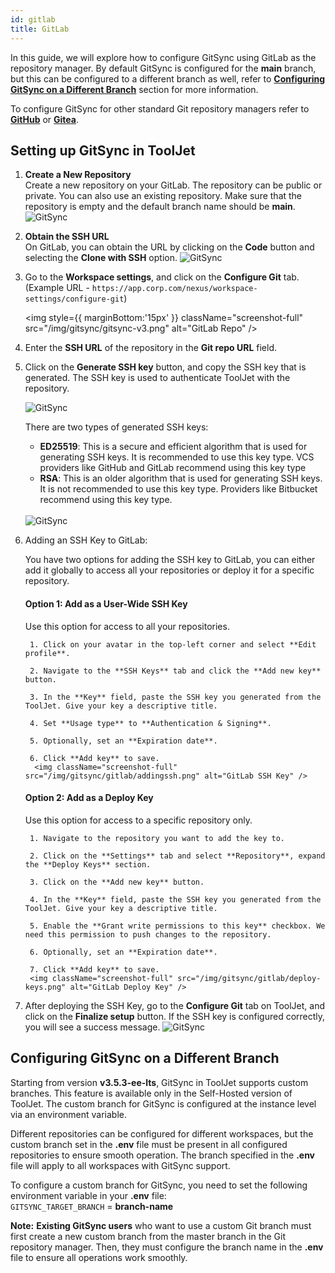 ```yaml
---
id: gitlab
title: GitLab
---
```


In this guide, we will explore how to configure GitSync using GitLab as the repository manager. By default GitSync is configured for the **main** branch, but this can be configured to a different branch as well, refer to **[Configuring GitSync on a Different Branch](#configuring-gitsync-on-a-different-branch)** section for more information.

To configure GitSync for other standard Git repository managers refer to **[GitHub](/docs/development-lifecycle/gitsync/configure-gitsync/github)** or **[Gitea](/docs/development-lifecycle/gitsync/configure-gitsync/gitea)**.

## Setting up GitSync in ToolJet

1. **Create a New Repository** <br/>
    Create a new repository on your GitLab. The repository can be public or private. You can also use an existing repository. Make sure that the repository is empty and the default branch name should be **main**.
    <img className="screenshot-full" src="/img/gitsync/gitlab/repo-v2.png" alt="GitSync" />

2. **Obtain the SSH URL** <br/>
    On GitLab, you can obtain the URL by clicking on the **Code** button and selecting the **Clone with SSH** option.
    <img className="screenshot-full" src="/img/gitsync/gitlab/gitlabssh-v2.png" alt="GitSync" />

3. Go to the **Workspace settings**, and click on the **Configure Git** tab. <br/>
    (Example URL - `https://app.corp.com/nexus/workspace-settings/configure-git`)

    <img style={{ marginBottom:'15px' }} className="screenshot-full" src="/img/gitsync/gitsync-v3.png" alt="GitLab Repo" />

4. Enter the **SSH URL** of the repository in the **Git repo URL** field.

5. Click on the **Generate SSH key** button, and copy the SSH key that is generated. The SSH key is used to authenticate ToolJet with the repository.

    <img className="screenshot-full" src="/img/development-lifecycle/gitsync/config/generate-ssh.png" alt="GitSync" />

    There are two types of generated SSH keys:
    - **ED25519**: This is a secure and efficient algorithm that is used for generating SSH keys. It is recommended to use this key type. VCS providers like GitHub and GitLab recommend using this key type
    - **RSA**: This is an older algorithm that is used for generating SSH keys. It is not recommended to use this key type. Providers like Bitbucket recommend using this key type. <br/> <br/>

    <img className="screenshot-full" src="/img/development-lifecycle/gitsync/config/ssh-key.png" alt="GitSync" />

6. Adding an SSH Key to GitLab:

    You have two options for adding the SSH key to GitLab, you can either add it globally to access all your repositories or deploy it for a specific repository.

    #### Option 1: Add as a User-Wide SSH Key
            
    Use this option for access to all your repositories.

        1. Click on your avatar in the top-left corner and select **Edit profile**.

        2. Navigate to the **SSH Keys** tab and click the **Add new key** button.
       
        3. In the **Key** field, paste the SSH key you generated from the ToolJet. Give your key a descriptive title.
            
        4. Set **Usage type** to **Authentication & Signing**.
            
        5. Optionally, set an **Expiration date**.
            
        6. Click **Add key** to save.
         <img className="screenshot-full" src="/img/gitsync/gitlab/addingssh.png" alt="GitLab SSH Key" />

    #### Option 2: Add as a Deploy Key 

    Use this option for access to a specific repository only.

        1. Navigate to the repository you want to add the key to.
                
        2. Click on the **Settings** tab and select **Repository**, expand the **Deploy Keys** section.
                
        3. Click on the **Add new key** button. 

        4. In the **Key** field, paste the SSH key you generated from the ToolJet. Give your key a descriptive title.

        5. Enable the **Grant write permissions to this key** checkbox. We need this permission to push changes to the repository.

        6. Optionally, set an **Expiration date**.

        7. Click **Add key** to save.
        <img className="screenshot-full" src="/img/gitsync/gitlab/deploy-keys.png" alt="GitLab Deploy Key" />

7. After deploying the SSH Key, go to the **Configure Git** tab on ToolJet, and click on the **Finalize setup** button. If the SSH key is configured correctly, you will see a success message.
    <img className="screenshot-full" src="/img/development-lifecycle/gitsync/config/save-config.png" alt="GitSync" />

## Configuring GitSync on a Different Branch

Starting from version **v3.5.3-ee-lts**, GitSync in ToolJet supports custom branches. This feature is available only in the Self-Hosted version of ToolJet. The custom branch for GitSync is configured at the instance level via an environment variable.

Different repositories can be configured for different workspaces, but the custom branch set in the **.env** file must be present in all configured repositories to ensure smooth operation. The branch specified in the **.env** file will apply to all workspaces with GitSync support.

To configure a custom branch for GitSync, you need to set the following environment variable in your **.env** file:  <br/>
`GITSYNC_TARGET_BRANCH` = **branch-name**

**Note:** **Existing GitSync users** who want to use a custom Git branch must first create a new custom branch from the master branch in the Git repository manager. Then, they must configure the branch name in the **.env** file to ensure all operations work smoothly.